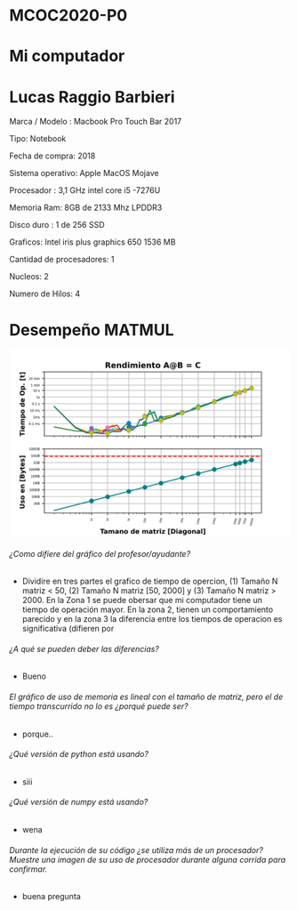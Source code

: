 # MCOC2020-P0
# Mi computador 
# Lucas Raggio Barbieri 

Marca / Modelo : Macbook  Pro Touch  Bar 2017 

Tipo: Notebook 

Fecha de compra: 2018 

Sistema operativo: Apple MacOS Mojave

Procesador : 3,1 GHz intel core i5 -7276U

Memoria Ram:  8GB de 2133 Mhz  LPDDR3

Disco duro : 1 de 256 SSD 

Graficos: Intel iris plus graphics 650 1536 MB 

Cantidad de procesadores: 1 

Nucleos: 2 

Numero de Hilos: 4 

# Desempeño MATMUL

![alt text](https://github.com/LucasRaggio/MCOC2020-P0/blob/master/Grafico.png?raw=true)


###### ¿Como difiere del gráfico del profesor/ayudante?
- Dividire en tres partes el grafico de tiempo de opercion, (1) Tamaño N matriz < 50, (2) Tamaño N matriz [50, 2000] y (3) Tamaño N matriz > 2000. 
En la Zona 1 se puede obersar que mi computador tiene un tiempo de operación mayor. En la zona 2, tienen un comportamiento parecido y en la zona 3 la diferencia entre los tiempos de operacion es significativa (difieren por 

###### ¿A qué se pueden deber las diferencias?
- Bueno 

###### El gráfico de uso de memoria es lineal con el tamaño de matriz, pero el de tiempo transcurrido no lo es ¿porqué puede ser?
- porque.. 

###### ¿Qué versión de python está usando?
- siii 

###### ¿Qué versión de numpy está usando?
- wena 

###### Durante la ejecución de su código ¿se utiliza más de un procesador? Muestre una imagen de su uso de procesador durante alguna corrida para confirmar. 
- buena pregunta 
